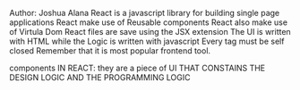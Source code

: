 Author: Joshua Alana
React is a javascript library for building single page applications
React make use of Reusable components
React also make use of Virtula Dom 
React files are save using the JSX extension
The UI is written with HTML while the Logic is written with javascript
Every tag must be self closed
Remember that it is most popular frontend tool.

components IN REACT: they are a piece of UI THAT CONSTAINS THE  DESIGN LOGIC AND THE PROGRAMMING LOGIC